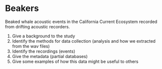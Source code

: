 # Beakers
Beaked whale acoustic events in the California Current Ecosystem recorded from drifting acoustic recorders.

1) Give a background to the study
2) Identify the methods for data collection (analysis and how we extracted from the wav files)
3) Identify the recordings (events)
4) Give the metadata (partial databases)
5) Give some examples of how this data might be useful to others
